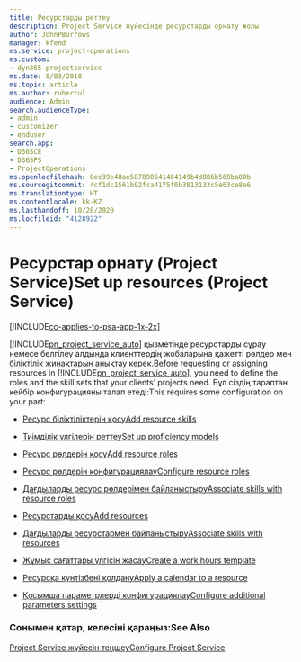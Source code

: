 ```yaml
---
title: Ресурстарды реттеу
description: Project Service жүйесінде ресурстарды орнату жолы
author: JohnPBurrows
manager: kfend
ms.service: project-operations
ms.custom:
- dyn365-projectservice
ms.date: 8/03/2018
ms.topic: article
ms.author: ruhercul
audience: Admin
search.audienceType:
- admin
- customizer
- enduser
search.app:
- D365CE
- D365PS
- ProjectOperations
ms.openlocfilehash: 0ee39e48ae587898641484149b4d886b568ba80b
ms.sourcegitcommit: 4cf1dc1561b92fca4175f0b3813133c5e63ce8e6
ms.translationtype: HT
ms.contentlocale: kk-KZ
ms.lasthandoff: 10/28/2020
ms.locfileid: "4128922"
---
```

# <a name="set-up-resources-project-service"></a><span data-ttu-id="c0ba4-103">Ресурстар орнату (Project Service)</span><span class="sxs-lookup"><span data-stu-id="c0ba4-103">Set up resources (Project Service)</span></span>

[!INCLUDE[cc-applies-to-psa-app-1x-2x](../includes/cc-applies-to-psa-app-1x-2x.md)]

<span data-ttu-id="c0ba4-104">[!INCLUDE[pn_project_service_auto](../includes/pn-project-service-auto.md)] қызметінде ресурстарды сұрау немесе белгілеу алдында клиенттердің жобаларына қажетті рөлдер мен біліктілік жинақтарын анықтау керек.</span><span class="sxs-lookup"><span data-stu-id="c0ba4-104">Before requesting or assigning resources in [!INCLUDE[pn_project_service_auto](../includes/pn-project-service-auto.md)], you need to define the roles and the skill sets that your clients’ projects need.</span></span> <span data-ttu-id="c0ba4-105">Бұл сіздің тараптан кейбір конфигурацияны талап етеді:</span><span class="sxs-lookup"><span data-stu-id="c0ba4-105">This requires some configuration on your part:</span></span>  
  
-   [<span data-ttu-id="c0ba4-106">Ресурс біліктіліктерін қосу</span><span class="sxs-lookup"><span data-stu-id="c0ba4-106">Add resource skills</span></span>](../psa/add-resource-skills.md)  
  
-   [<span data-ttu-id="c0ba4-107">Тиімділік үлгілерін реттеу</span><span class="sxs-lookup"><span data-stu-id="c0ba4-107">Set up proficiency models</span></span>](../psa/set-up-proficiency-models.md)  
  
-   [<span data-ttu-id="c0ba4-108">Ресурс рөлдерін қосу</span><span class="sxs-lookup"><span data-stu-id="c0ba4-108">Add resource roles</span></span>](../psa/add-resource-roles.md)  
  
-   [<span data-ttu-id="c0ba4-109">Ресурс рөлдерін конфигурациялау</span><span class="sxs-lookup"><span data-stu-id="c0ba4-109">Configure resource roles</span></span>](../psa/configure-resource-roles.md)  
  
-   [<span data-ttu-id="c0ba4-110">Дағдыларды ресурс рөлдерімен байланыстыру</span><span class="sxs-lookup"><span data-stu-id="c0ba4-110">Associate skills with resource roles</span></span>](../psa/associate-skills-with-resource-roles.md)  
  
-   [<span data-ttu-id="c0ba4-111">Ресурстарды қосу</span><span class="sxs-lookup"><span data-stu-id="c0ba4-111">Add resources</span></span>](../psa/add-resources.md)  
  
-   [<span data-ttu-id="c0ba4-112">Дағдыларды ресурстармен байланыстыру</span><span class="sxs-lookup"><span data-stu-id="c0ba4-112">Associate skills with resources</span></span>](../psa/associate-skills-with-resources.md)  
  
-   [<span data-ttu-id="c0ba4-113">Жұмыс сағаттары үлгісін жасау</span><span class="sxs-lookup"><span data-stu-id="c0ba4-113">Create a work hours template</span></span>](../psa/create-work-hours-template.md)  
  
-   [<span data-ttu-id="c0ba4-114">Ресурсқа күнтізбені қолдану</span><span class="sxs-lookup"><span data-stu-id="c0ba4-114">Apply a calendar to a resource</span></span>](../psa/apply-calendar-resource.md)  
  
-   [<span data-ttu-id="c0ba4-115">Қосымша параметрлерді конфигурациялау</span><span class="sxs-lookup"><span data-stu-id="c0ba4-115">Configure additional parameters settings</span></span>](../psa/configure-additional-parameters-settings.md)  
  
### <a name="see-also"></a><span data-ttu-id="c0ba4-116">Сонымен қатар, келесіні қараңыз:</span><span class="sxs-lookup"><span data-stu-id="c0ba4-116">See Also</span></span>  
 [<span data-ttu-id="c0ba4-117">Project Service жүйесін теңшеу</span><span class="sxs-lookup"><span data-stu-id="c0ba4-117">Configure Project Service</span></span>](../psa/configure.md)
